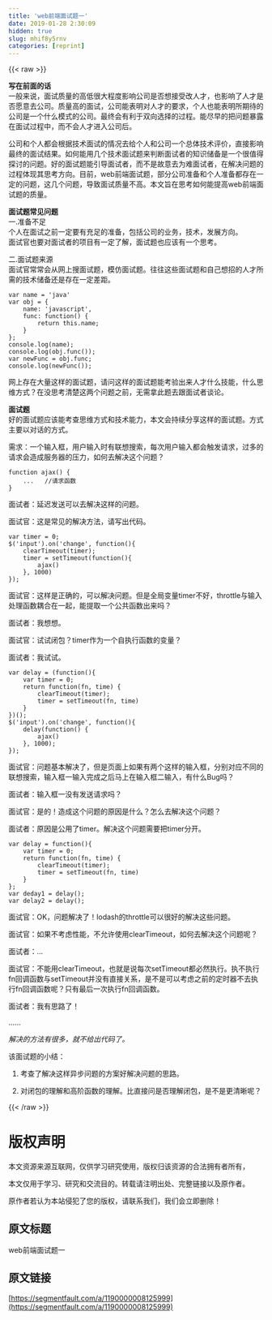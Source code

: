 ```yaml
---
title: 'web前端面试题一' 
date: 2019-01-28 2:30:09
hidden: true
slug: mhif8y5rnv
categories: [reprint]
---
```


{{< raw >}}

                    
<p><strong>写在前面的话</strong> <br>一般来说，面试质量的高低很大程度影响公司是否想接受改人才，也影响了人才是否愿意去公司。质量高的面试，公司能表明对人才的要求，个人也能表明所期待的公司是一个什么模式的公司。最终会有利于双向选择的过程。能尽早的把问题暴露在面试过程中，而不会人才进入公司后。</p>
<p>公司和个人都会根据技术面试的情况去给个人和公司一个总体技术评价，直接影响最终的面试结果。如何能用几个技术面试题来判断面试者的知识储备是一个很值得探讨的问题。好的面试题能引导面试者，而不是故意去为难面试者，在解决问题的过程体现其思考方向。目前，web前端面试题，部分公司准备和个人准备都存在一定的问题，这几个问题，导致面试质量不高。本文旨在思考如何能提高web前端面试题的质量。</p>
<p><strong>面试题常见问题</strong><br>一.准备不足<br>个人在面试之前一定要有充足的准备，包括公司的业务，技术，发展方向。<br>面试官也要对面试者的项目有一定了解，面试题也应该有一个思考。</p>
<p>二.面试题来源<br>面试官常常会从网上搜面试题，模仿面试题。往往这些面试题和自己想招的人才所需的技术储备还是存在一定差距。</p>
<div class="widget-codetool" style="display:none;">
      <div class="widget-codetool--inner">
      <span class="selectCode code-tool" data-toggle="tooltip" data-placement="top" title="" data-original-title="全选"></span>
      <span type="button" class="copyCode code-tool" data-toggle="tooltip" data-placement="top" data-clipboard-text="var name = 'java'
var obj = {
    name: 'javascript',
    func: function() {
        return this.name;
    }
};
console.log(name);
console.log(obj.func());
var newFunc = obj.func;
console.log(newFunc());" title="" data-original-title="复制"></span>
      <span type="button" class="saveToNote code-tool" data-toggle="tooltip" data-placement="top" title="" data-original-title="放进笔记"></span>
      </div>
      </div><pre class="hljs javascript"><code><span class="hljs-keyword">var</span> name = <span class="hljs-string">'java'</span>
<span class="hljs-keyword">var</span> obj = {
    <span class="hljs-attr">name</span>: <span class="hljs-string">'javascript'</span>,
    <span class="hljs-attr">func</span>: <span class="hljs-function"><span class="hljs-keyword">function</span>(<span class="hljs-params"></span>) </span>{
        <span class="hljs-keyword">return</span> <span class="hljs-keyword">this</span>.name;
    }
};
<span class="hljs-built_in">console</span>.log(name);
<span class="hljs-built_in">console</span>.log(obj.func());
<span class="hljs-keyword">var</span> newFunc = obj.func;
<span class="hljs-built_in">console</span>.log(newFunc());</code></pre>
<p>网上存在大量这样的面试题，请问这样的面试题能考验出来人才什么技能，什么思维方式？在没思考清楚这两个问题之前，无需拿此题去跟面试者谈论。</p>
<p><strong>面试题</strong><br>好的面试题应该能考查思维方式和技术能力，本文会持续分享这样的面试题。方式主要以对话的方式。</p>
<p>需求：一个输入框，用户输入时有联想搜索，每次用户输入都会触发请求，过多的请求会造成服务器的压力，如何去解决这个问题？</p>
<div class="widget-codetool" style="display:none;">
      <div class="widget-codetool--inner">
      <span class="selectCode code-tool" data-toggle="tooltip" data-placement="top" title="" data-original-title="全选"></span>
      <span type="button" class="copyCode code-tool" data-toggle="tooltip" data-placement="top" data-clipboard-text="function ajax() {
    ...   //请求函数
}" title="" data-original-title="复制"></span>
      <span type="button" class="saveToNote code-tool" data-toggle="tooltip" data-placement="top" title="" data-original-title="放进笔记"></span>
      </div>
      </div><pre class="hljs actionscript"><code><span class="hljs-function"><span class="hljs-keyword">function</span> <span class="hljs-title">ajax</span><span class="hljs-params">()</span> </span>{
    ...   <span class="hljs-comment">//请求函数</span>
}</code></pre>
<p>面试者：延迟发送可以去解决这样的问题。</p>
<p>面试官：这是常见的解决方法，请写出代码。</p>
<div class="widget-codetool" style="display:none;">
      <div class="widget-codetool--inner">
      <span class="selectCode code-tool" data-toggle="tooltip" data-placement="top" title="" data-original-title="全选"></span>
      <span type="button" class="copyCode code-tool" data-toggle="tooltip" data-placement="top" data-clipboard-text="var timer = 0;
$('input').on('change', function(){
    clearTimeout(timer);
    timer = setTimeout(function(){
        ajax()
    }, 1000)
});" title="" data-original-title="复制"></span>
      <span type="button" class="saveToNote code-tool" data-toggle="tooltip" data-placement="top" title="" data-original-title="放进笔记"></span>
      </div>
      </div><pre class="hljs javascript"><code><span class="hljs-keyword">var</span> timer = <span class="hljs-number">0</span>;
$(<span class="hljs-string">'input'</span>).on(<span class="hljs-string">'change'</span>, <span class="hljs-function"><span class="hljs-keyword">function</span>(<span class="hljs-params"></span>)</span>{
    clearTimeout(timer);
    timer = setTimeout(<span class="hljs-function"><span class="hljs-keyword">function</span>(<span class="hljs-params"></span>)</span>{
        ajax()
    }, <span class="hljs-number">1000</span>)
});</code></pre>
<p>面试官：这样是正确的，可以解决问题。但是全局变量timer不好，throttle与输入处理函数耦合在一起，能提取一个公共函数出来吗？</p>
<p>面试者：我想想。</p>
<p>面试官：试试闭包？timer作为一个自执行函数的变量？</p>
<p>面试者：我试试。</p>
<div class="widget-codetool" style="display:none;">
      <div class="widget-codetool--inner">
      <span class="selectCode code-tool" data-toggle="tooltip" data-placement="top" title="" data-original-title="全选"></span>
      <span type="button" class="copyCode code-tool" data-toggle="tooltip" data-placement="top" data-clipboard-text="var delay = (function(){
    var timer = 0;
    return function(fn, time) {
        clearTimeout(timer);
        timer = setTimeout(fn, time)
    }
})();
$('input').on('change', function(){
    delay(function() {
        ajax()
    }, 1000);
});" title="" data-original-title="复制"></span>
      <span type="button" class="saveToNote code-tool" data-toggle="tooltip" data-placement="top" title="" data-original-title="放进笔记"></span>
      </div>
      </div><pre class="hljs javascript"><code><span class="hljs-keyword">var</span> delay = (<span class="hljs-function"><span class="hljs-keyword">function</span>(<span class="hljs-params"></span>)</span>{
    <span class="hljs-keyword">var</span> timer = <span class="hljs-number">0</span>;
    <span class="hljs-keyword">return</span> <span class="hljs-function"><span class="hljs-keyword">function</span>(<span class="hljs-params">fn, time</span>) </span>{
        clearTimeout(timer);
        timer = setTimeout(fn, time)
    }
})();
$(<span class="hljs-string">'input'</span>).on(<span class="hljs-string">'change'</span>, <span class="hljs-function"><span class="hljs-keyword">function</span>(<span class="hljs-params"></span>)</span>{
    delay(<span class="hljs-function"><span class="hljs-keyword">function</span>(<span class="hljs-params"></span>) </span>{
        ajax()
    }, <span class="hljs-number">1000</span>);
});</code></pre>
<p>面试官：问题基本解决了，但是页面上如果有两个这样的输入框，分别对应不同的联想搜索，输入框一输入完成之后马上在输入框二输入，有什么Bug吗？</p>
<p>面试者：输入框一没有发送请求吗？</p>
<p>面试官：是的！造成这个问题的原因是什么？怎么去解决这个问题？</p>
<p>面试者：原因是公用了timer。解决这个问题需要把timer分开。</p>
<div class="widget-codetool" style="display:none;">
      <div class="widget-codetool--inner">
      <span class="selectCode code-tool" data-toggle="tooltip" data-placement="top" title="" data-original-title="全选"></span>
      <span type="button" class="copyCode code-tool" data-toggle="tooltip" data-placement="top" data-clipboard-text="var delay = function(){
    var timer = 0;
    return function(fn, time) {
        clearTimeout(timer);
        timer = setTimeout(fn, time)
    }
};
var deday1 = delay();
var delay2 = delay();" title="" data-original-title="复制"></span>
      <span type="button" class="saveToNote code-tool" data-toggle="tooltip" data-placement="top" title="" data-original-title="放进笔记"></span>
      </div>
      </div><pre class="hljs maxima"><code><span class="hljs-built_in">var</span> <span class="hljs-built_in">delay</span> = function(){
    <span class="hljs-built_in">var</span> <span class="hljs-built_in">timer</span> = <span class="hljs-number">0</span>;
    <span class="hljs-built_in">return</span> function(fn, <span class="hljs-built_in">time</span>) {
        clearTimeout(<span class="hljs-built_in">timer</span>);
        <span class="hljs-built_in">timer</span> = setTimeout(fn, <span class="hljs-built_in">time</span>)
    }
};
<span class="hljs-built_in">var</span> deday1 = <span class="hljs-built_in">delay</span>();
<span class="hljs-built_in">var</span> delay2 = <span class="hljs-built_in">delay</span>();</code></pre>
<p>面试官：OK，问题解决了！lodash的throttle可以很好的解决这些问题。</p>
<p>面试官：如果不考虑性能，不允许使用clearTimeout，如何去解决这个问题呢？</p>
<p>面试者：...</p>
<p>面试官：不能用clearTimeout，也就是说每次setTimeout都必然执行。执不执行fn回调函数与setTimeout并没有直接关系，是不是可以考虑之前的定时器不去执行fn回调函数呢？只有最后一次执行fn回调函数。</p>
<p>面试者：我有思路了！</p>
<p>......</p>
<p><em>解决的方法有很多，就不给出代码了。</em></p>
<p>该面试题的小结：</p>
<ol>
<li><p>考查了解决这样异步问题的方案好解决问题的思路。</p></li>
<li><p>对闭包的理解和高阶函数的理解。比直接问是否理解闭包，是不是更清晰呢？</p></li>
</ol>

                
{{< /raw >}}

# 版权声明
本文资源来源互联网，仅供学习研究使用，版权归该资源的合法拥有者所有，

本文仅用于学习、研究和交流目的。转载请注明出处、完整链接以及原作者。

原作者若认为本站侵犯了您的版权，请联系我们，我们会立即删除！

## 原文标题
web前端面试题一

## 原文链接
[https://segmentfault.com/a/1190000008125999](https://segmentfault.com/a/1190000008125999)

